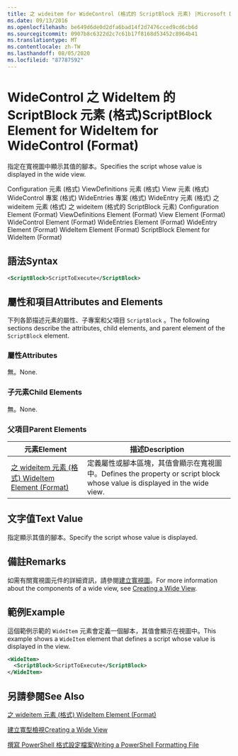 ```yaml
---
title: 之 wideitem for WideControl (格式的 ScriptBlock 元素) |Microsoft Docs
ms.date: 09/13/2016
ms.openlocfilehash: be649d6de0d2dfa6bad14f2d7476cced9cd6cb6d
ms.sourcegitcommit: 0907b8c6322d2c7c61b17f8168d53452c8964b41
ms.translationtype: MT
ms.contentlocale: zh-TW
ms.lasthandoff: 08/05/2020
ms.locfileid: "87787592"
---
```

# <a name="scriptblock-element-for-wideitem-for-widecontrol-format"></a><span data-ttu-id="042fb-102">WideControl 之 WideItem 的 ScriptBlock 元素 (格式)</span><span class="sxs-lookup"><span data-stu-id="042fb-102">ScriptBlock Element for WideItem for WideControl (Format)</span></span>

<span data-ttu-id="042fb-103">指定在寬視圖中顯示其值的腳本。</span><span class="sxs-lookup"><span data-stu-id="042fb-103">Specifies the script whose value is displayed in the wide view.</span></span>

<span data-ttu-id="042fb-104">Configuration 元素 (格式) ViewDefinitions 元素 (格式) View 元素 (格式) WideControl 專案 (格式) WideEntries 專案 (格式) WideEntry 元素 (格式) 之 wideitem 元素 (格式) 之 wideitem (格式的 ScriptBlock 元素) </span><span class="sxs-lookup"><span data-stu-id="042fb-104">Configuration Element (Format) ViewDefinitions Element (Format) View Element (Format) WideControl Element (Format) WideEntries Element (Format) WideEntry Element (Format) WideItem Element (Format) ScriptBlock Element for WideItem (Format)</span></span>

## <a name="syntax"></a><span data-ttu-id="042fb-105">語法</span><span class="sxs-lookup"><span data-stu-id="042fb-105">Syntax</span></span>

```xml
<ScriptBlock>ScriptToExecute</ScriptBlock>
```

## <a name="attributes-and-elements"></a><span data-ttu-id="042fb-106">屬性和項目</span><span class="sxs-lookup"><span data-stu-id="042fb-106">Attributes and Elements</span></span>

<span data-ttu-id="042fb-107">下列各節描述元素的屬性、子專案和父項目 `ScriptBlock` 。</span><span class="sxs-lookup"><span data-stu-id="042fb-107">The following sections describe the attributes, child elements, and parent element of the `ScriptBlock` element.</span></span>

### <a name="attributes"></a><span data-ttu-id="042fb-108">屬性</span><span class="sxs-lookup"><span data-stu-id="042fb-108">Attributes</span></span>

<span data-ttu-id="042fb-109">無。</span><span class="sxs-lookup"><span data-stu-id="042fb-109">None.</span></span>

### <a name="child-elements"></a><span data-ttu-id="042fb-110">子元素</span><span class="sxs-lookup"><span data-stu-id="042fb-110">Child Elements</span></span>

<span data-ttu-id="042fb-111">無。</span><span class="sxs-lookup"><span data-stu-id="042fb-111">None.</span></span>

### <a name="parent-elements"></a><span data-ttu-id="042fb-112">父項目</span><span class="sxs-lookup"><span data-stu-id="042fb-112">Parent Elements</span></span>

|<span data-ttu-id="042fb-113">元素</span><span class="sxs-lookup"><span data-stu-id="042fb-113">Element</span></span>|<span data-ttu-id="042fb-114">描述</span><span class="sxs-lookup"><span data-stu-id="042fb-114">Description</span></span>|
|-------------|-----------------|
|[<span data-ttu-id="042fb-115">之 wideitem 元素 (格式) </span><span class="sxs-lookup"><span data-stu-id="042fb-115">WideItem Element (Format)</span></span>](./wideitem-element-for-widecontrol-format.md)|<span data-ttu-id="042fb-116">定義屬性或腳本區塊，其值會顯示在寬視圖中。</span><span class="sxs-lookup"><span data-stu-id="042fb-116">Defines the property or script block whose value is displayed in the wide view.</span></span>|

## <a name="text-value"></a><span data-ttu-id="042fb-117">文字值</span><span class="sxs-lookup"><span data-stu-id="042fb-117">Text Value</span></span>

<span data-ttu-id="042fb-118">指定顯示其值的腳本。</span><span class="sxs-lookup"><span data-stu-id="042fb-118">Specify the script whose value is displayed.</span></span>

## <a name="remarks"></a><span data-ttu-id="042fb-119">備註</span><span class="sxs-lookup"><span data-stu-id="042fb-119">Remarks</span></span>

<span data-ttu-id="042fb-120">如需有關寬視圖元件的詳細資訊，請參閱[建立寬視圖](./creating-a-wide-view.md)。</span><span class="sxs-lookup"><span data-stu-id="042fb-120">For more information about the components of a wide view, see [Creating a Wide View](./creating-a-wide-view.md).</span></span>

## <a name="example"></a><span data-ttu-id="042fb-121">範例</span><span class="sxs-lookup"><span data-stu-id="042fb-121">Example</span></span>

<span data-ttu-id="042fb-122">這個範例示範的 `WideItem` 元素會定義一個腳本，其值會顯示在視圖中。</span><span class="sxs-lookup"><span data-stu-id="042fb-122">This example shows a `WideItem` element that defines a script whose value is displayed in the view.</span></span>

```xml
<WideItem>
  <ScriptBlock>ScriptToExecute</ScriptBlock>
</WideItem>
```

## <a name="see-also"></a><span data-ttu-id="042fb-123">另請參閱</span><span class="sxs-lookup"><span data-stu-id="042fb-123">See Also</span></span>

[<span data-ttu-id="042fb-124">之 wideitem 元素 (格式) </span><span class="sxs-lookup"><span data-stu-id="042fb-124">WideItem Element (Format)</span></span>](./wideitem-element-for-widecontrol-format.md)

[<span data-ttu-id="042fb-125">建立寬型檢視</span><span class="sxs-lookup"><span data-stu-id="042fb-125">Creating a Wide View</span></span>](./creating-a-wide-view.md)

[<span data-ttu-id="042fb-126">撰寫 PowerShell 格式設定檔案</span><span class="sxs-lookup"><span data-stu-id="042fb-126">Writing a PowerShell Formatting File</span></span>](./writing-a-powershell-formatting-file.md)
